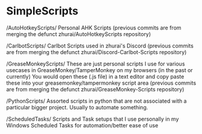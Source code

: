 # SimpleScripts
 
/AutoHotkeyScripts/
Personal AHK Scripts (previous commits are from merging the defunct zhurai/AutoHotkeyScripts repository)

/CarlbotScripts/
Carlbot Scripts used in zhurai's Discord (previous commits are from merging the defunct zhurai/Discord-Carlbot-Scripts repository)

/GreaseMonkeyScripts/ 
These are just personal scripts I use for various usecases in GreaseMonkey/TamperMonkey on my browsers (in the past or currently)
You would open these (.js file) in a text editor and copy paste these into your greasemonkey/tampermonkey script area 
(previous commits are from merging the defunct zhurai/GreaseMonkey-Scripts repository)

/PythonScripts/
Assorted scripts in python that are not associated with a particular bigger project. Usually to automate something.

/ScheduledTasks/
Scripts and Task setups that I use personally in my Windows Scheduled Tasks for automation/better ease of use